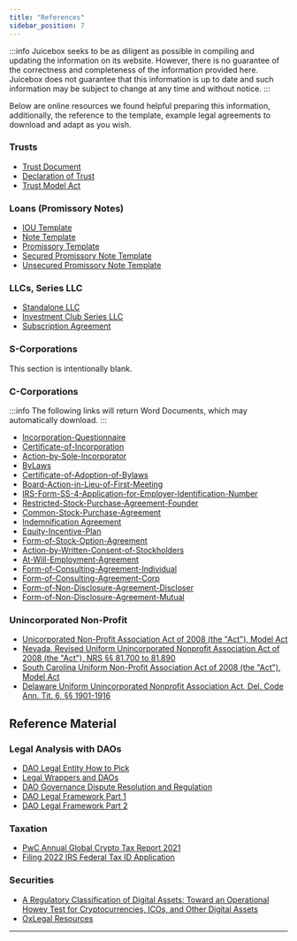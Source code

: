 ```yaml
---
title: "References"
sidebar_position: 7
---
```


:::info
Juicebox seeks to be as diligent as possible in compiling and updating the information on its website. However, there is no guarantee of the correctness and completeness of the information provided here. Juicebox does not guarantee that this information is up to date and such information may be subject to change at any time and without notice.
:::

Below are online resources we found helpful preparing this information, additionally, the reference to the template, example legal agreements to download and adapt as you wish.

### Trusts

-   [Trust Document](./Resources/trusts/trust.md)
-   [Declaration of Trust](./Resources/trusts/declaration-of-trust.md)
-   [Trust Model Act](https://www.uniformlaws.org/committees/community-home?CommunityKey=193ff839-7955-4846-8f3c-ce74ac23938d)

### Loans (Promissory Notes)

-   [IOU Template](./Resources/loans/iou-template.md)
-   [Note Template](./Resources/loans/note-template.md)
-   [Promissory Template](./Resources/loans/note-template.md)
-   [Secured Promissory Note Template](./Resources/loans/secured-note-template.md)
-   [Unsecured Promissory Note Template](./Resources/loans/unsecured-note-template.md)

### LLCs, Series LLC

-   [Standalone LLC](./Resources/llcs/Example-LLC-Standalone.docx)
-   [Investment Club Series LLC](./Resources/llcs/Example-Operating-Agreement-Investment-Club-Series-LLC.docx)
-   [Subscription Agreement](./Resources/llcs/Example-Subscription-Agreement.docx)

### S-Corporations

This section is intentionally blank.

### C-Corporations

:::info
The following links will return Word Documents, which may automatically download.
:::

-   [Incorporation-Questionnaire](./Resources/ccorp/EXAMPLE-Incorporation-Questionnaire.docx)
-   [Certificate-of-Incorporation](./Resources/ccorp/EXAMPLE-2-Certificate-of-Incorporation.doc)
-   [Action-by-Sole-Incorporator](./Resources/ccorp/EXAMPLE-3-Action-by-Sole-Incorporator.doc)
-   [ByLaws](./Resources/ccorp/EXAMPLE-4-Bylaws.doc)
-   [Certificate-of-Adoption-of-Bylaws](./Resources/ccorp/EXAMPLE-5-Certificate-of-Adoption-of-Bylaws.doc)
-   [Board-Action-in-Lieu-of-First-Meeting](./Resources/ccorp/EXAMPLE-6-Board-Action-in-Lieu-of-First-Meeting.doc)
-   [IRS-Form-SS-4-Application-for-Employer-Identification-Number](./Resources/ccorp/EXAMPLE-7-IRS-Form-SS-4-Application-for-Employer-Identification-Number.pdf)
-   [Restricted-Stock-Purchase-Agreement-Founder](./Resources/ccorp/EXAMPLE-8-Restricted-Stock-Purchase-Agreement-Founder-01.doc)
-   [Common-Stock-Purchase-Agreement](./Resources/ccorp/EXAMPLE-9-Common-Stock-Purchase-Agreement-Kilpatrick-Townsend-&-Stockton.doc)
-   [Indemnification Agreement](./Resources/ccorp/EXAMPLE-11-Indemnification-Agreement-Delaware-Corporation-Founder-01.doc)
-   [Equity-Incentive-Plan](./Resources/ccorp/EXAMPLE-12-201__-Equity-Incentive-Plan.doc)
-   [Form-of-Stock-Option-Agreement](./Resources/ccorp/EXAMPLE-13-Form-of-Stock-Option-Agreement.doc)
-   [Action-by-Written-Consent-of-Stockholders](./Resources/ccorp/EXAMPLE-14-Action-by-Written-Consent-of-Stockholders.doc)
-   [At-Will-Employment-Agreement](./Resources/ccorp/EXAMPLE-15-Form-of-At-Will-Employment-Agreement.doc)
-   [Form-of-Consulting-Agreement-Individual](./Resources/ccorp/EXAMPLE-16-Form-of-Consulting-Agreement-Individual.doc)
-   [Form-of-Consulting-Agreement-Corp](./Resources/ccorp/EXAMPLE-17-Form-of-Consulting-Agreement-Corporation.doc)
-   [Form-of-Non-Disclosure-Agreement-Discloser](./Resources/ccorp/EXAMPLE-18-Form-of-Non-Disclosure-Agreement-Discloser.docx)
-   [Form-of-Non-Disclosure-Agreement-Mutual](./Resources/ccorp/EXAMPLE-19-Form-of-Non-Disclosure-Agreement-Mutual.docx)

### Unincorporated Non-Profit

-   [Unicorporated Non-Profit Association Act of 2008 (the "Act"), Model Act](https://www.uniformlaws.org/viewdocument/final-act-149?CommunityKey=40227d3a-8b5d-47c2-8cd0-b0ec12da97f9&tab=librarydocuments)
-   [Nevada, Revised Uniform Unincorporated Nonprofit Association Act of 2008 (the "Act"), NRS §§ 81.700 to 81.890](https://www.leg.state.nv.us/nrs/nrs-081.html)
-   [South Carolina Uniform Non-Profit Association Act of 2008 (the "Act"), Model Act](https://trackbill.com/bill/south-carolina-house-general-bill-3893-uniform-unincorporated-nonprofit-association/2033570/)
-   [Delaware Uniform Unincorporated Nonprofit Association Act, Del. Code Ann. Tit. 6, §§ 1901-1916](https://delcode.delaware.gov/title6/c019/index.html)

## Reference Material

### Legal Analysis with DAOs

-   [DAO Legal Entity How to Pick](https://a16zcrypto.com/dao-legal-entity-how-to-pick/)
-   [Legal Wrappers and DAOs](./Resources/research/legal-wrappers-and-daos.pdf)
-   [DAO Governance Dispute Resolution and Regulation](./Resources/research/dao-governance-dispute-resolution.pdf)
-   [DAO Legal Framework Part 1](./Resources/research/dao-legal-framework-part-1.pdf)
-   [DAO Legal Framework Part 2](./Resources/research/dao-legal-framework-part-2.pdf)

### Taxation

-   [PwC Annual Global Crypto Tax Report 2021](./research/pwc-annual-global-crypto-tax-report-2021)
-   [Filing 2022 IRS Federal Tax ID Application](https://irs-tax-id-ein-gov.com/irs-2021/?utm_medium=cpc&utm_campaign=15581835982&utm_term=irs%20gov%20ein&gclid=CjwKCAjwoMSWBhAdEiwAVJ2ndtIXBtsjFLcHrwQMhU8Idz5DQlbYNQI_aMRLSvuYpeOr1PIMRb5XoRoC9bUQAvD_BwE)

### Securities

-   [A Regulatory Classification of Digital Assets: Toward an Operational Howey Test for Cryptocurrencies, ICOs, and Other Digital Assets](https://research.ssrn.com/sol3/research.cfm?abstract_id=3265295)
-   [OxLegal Resources](https://docs.0x.org/developer-resources/0x-legal-guide#legal-library)

---

[^2]: https://docs.0x.org/developer-resources/0x-legal-guide
